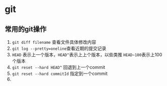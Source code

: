 # git

## 常用的git操作 
1. `git diff filename` 查看文件具体修改内容
2. `git log --pretty=oneline`查看近期的提交记录
3. `HEAD` 表示上一个版本，`HEAD^`表示上上个版本，以些类推 `HEAD~100`表示上100个版本
4. `git reset --hard HEAD^` 回退到上一个commit
5. `git reset --hard commitId` 指定到一个commit
6. 
